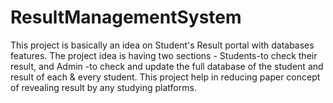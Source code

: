 # ResultManagementSystem
This project is basically an idea on Student's Result portal with databases features. The project idea is having two sections - Students-to check their result, and Admin -to check and update the full database of the student and result of each &amp; every student. This project help in reducing paper concept of revealing result by any studying platforms.
